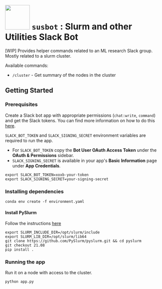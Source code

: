 #  <img style="padding-top:60px" height=80 src="https://static.wikia.nocookie.net/among-us-wiki/images/c/c7/Red_old_design.png"></img> `susbot` : Slurm and other Utilities Slack Bot </span>

[WIP] Provides helper commands related to an ML research Slack group. Mostly related to a slurm cluster. 

Available commands:
- `/cluster` - Get summary of the nodes in the cluster


## Getting Started

### Prerequisites
Create a Slack bot app with appropriate permissions (`chat:write`, `command`) and get the Slack tokens. You can find more information on how to do this [here](https://api.slack.com/start/building/bolt-python).


`SLACK_BOT_TOKEN` and `SLACK_SIGNING_SECRET` environment variables are required to run the app. 
- For `SLACK_BOT_TOKEN` copy the **Bot User OAuth Access Token** under the **OAuth & Permissions** sidebar. 
- `SLACK_SIGNING_SECRET` is available in your app's **Basic Information** page under **App Credentials**.
```commandline
export SLACK_BOT_TOKEN=xoxb-your-token
export SLACK_SIGNING_SECRET=your-signing-secret
```

### Installing dependencies
```commandline
conda env create -f environment.yaml
```
#### Install PySlurm
Follow the instructions [here](https://github.com/PySlurm/pyslurm)
```commandline
export SLURM_INCLUDE_DIR=/opt/slurm/include
export SLURM_LIB_DIR=/opt/slurm/lib64
git clone https://github.com/PySlurm/pyslurm.git && cd pyslurm
git checkout 21.08
pip install .
```

### Running the app

Run it on a node with access to the cluster.
```commandline 
python app.py
```
